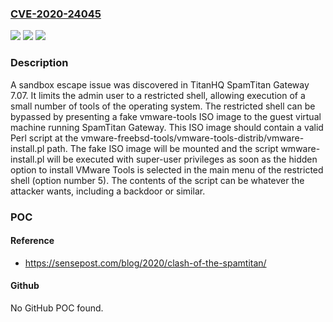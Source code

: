 ### [CVE-2020-24045](https://cve.mitre.org/cgi-bin/cvename.cgi?name=CVE-2020-24045)
![](https://img.shields.io/static/v1?label=Product&message=n%2Fa&color=blue)
![](https://img.shields.io/static/v1?label=Version&message=n%2Fa&color=blue)
![](https://img.shields.io/static/v1?label=Vulnerability&message=n%2Fa&color=brighgreen)

### Description

A sandbox escape issue was discovered in TitanHQ SpamTitan Gateway 7.07. It limits the admin user to a restricted shell, allowing execution of a small number of tools of the operating system. The restricted shell can be bypassed by presenting a fake vmware-tools ISO image to the guest virtual machine running SpamTitan Gateway. This ISO image should contain a valid Perl script at the vmware-freebsd-tools/vmware-tools-distrib/vmware-install.pl path. The fake ISO image will be mounted and the script wmware-install.pl will be executed with super-user privileges as soon as the hidden option to install VMware Tools is selected in the main menu of the restricted shell (option number 5). The contents of the script can be whatever the attacker wants, including a backdoor or similar.

### POC

#### Reference
- https://sensepost.com/blog/2020/clash-of-the-spamtitan/

#### Github
No GitHub POC found.

